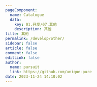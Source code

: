 ```yaml
---
pageComponent: 
  name: Catalogue
  data: 
    key: 01.开发/07.其他
    description: 其他
title: 其他
permalink: /develop/other/
sidebar: false
article: false
comment: false
editLink: false
author: 
  name: pursuit
  link: https://github.com/unique-pure
date: 2023-11-24 14:10:02
---
```

